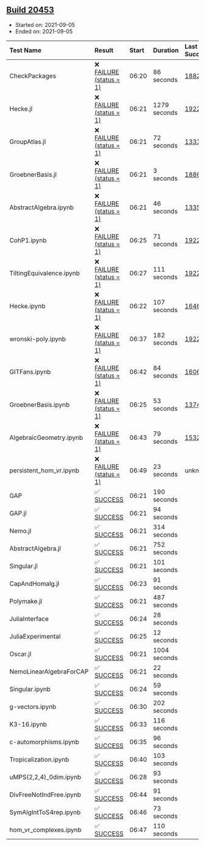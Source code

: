 ## [Build 20453](https://oscarci.mathematik.uni-kl.de/job/oscar/20453/)

* Started on: 2021-09-05
* Ended on: 2021-09-05

| Test Name    | Result | Start | Duration | Last Success | First Failure |
|:-------------|:-------|:------|:---------|:-------------|:--------------|
| CheckPackages | ❌ [FAILURE (status = 1)](https://oscarci.mathematik.uni-kl.de/job/oscar/20453/artifact/logs/build-20453/CheckPackages.log) | 06:20 | 86 seconds | [18822](https://oscarci.mathematik.uni-kl.de/job/oscar/18822/) | [18823](https://oscarci.mathematik.uni-kl.de/job/oscar/18823/) |
| Hecke.jl | ❌ [FAILURE (status = 1)](https://oscarci.mathematik.uni-kl.de/job/oscar/20453/artifact/logs/build-20453/Hecke.jl.log) | 06:21 | 1279 seconds | [19222](https://oscarci.mathematik.uni-kl.de/job/oscar/19222/) | [20152](https://oscarci.mathematik.uni-kl.de/job/oscar/20152/) |
| GroupAtlas.jl | ❌ [FAILURE (status = 1)](https://oscarci.mathematik.uni-kl.de/job/oscar/20453/artifact/logs/build-20453/GroupAtlas.jl.log) | 06:21 | 72 seconds | [13311](https://oscarci.mathematik.uni-kl.de/job/oscar/13311/) | [13312](https://oscarci.mathematik.uni-kl.de/job/oscar/13312/) |
| GroebnerBasis.jl | ❌ [FAILURE (status = 1)](https://oscarci.mathematik.uni-kl.de/job/oscar/20453/artifact/logs/build-20453/GroebnerBasis.jl.log) | 06:21 | 3 seconds | [18864](https://oscarci.mathematik.uni-kl.de/job/oscar/18864/) | [18865](https://oscarci.mathematik.uni-kl.de/job/oscar/18865/) |
| AbstractAlgebra.ipynb | ❌ [FAILURE (status = 1)](https://oscarci.mathematik.uni-kl.de/job/oscar/20453/artifact/logs/build-20453/AbstractAlgebra.ipynb.log) | 06:21 | 46 seconds | [13355](https://oscarci.mathematik.uni-kl.de/job/oscar/13355/) | [13356](https://oscarci.mathematik.uni-kl.de/job/oscar/13356/) |
| CohP1.ipynb | ❌ [FAILURE (status = 1)](https://oscarci.mathematik.uni-kl.de/job/oscar/20453/artifact/logs/build-20453/CohP1.ipynb.log) | 06:25 | 71 seconds | [19222](https://oscarci.mathematik.uni-kl.de/job/oscar/19222/) | [20152](https://oscarci.mathematik.uni-kl.de/job/oscar/20152/) |
| TiltingEquivalence.ipynb | ❌ [FAILURE (status = 1)](https://oscarci.mathematik.uni-kl.de/job/oscar/20453/artifact/logs/build-20453/TiltingEquivalence.ipynb.log) | 06:27 | 111 seconds | [19222](https://oscarci.mathematik.uni-kl.de/job/oscar/19222/) | [20152](https://oscarci.mathematik.uni-kl.de/job/oscar/20152/) |
| Hecke.ipynb | ❌ [FAILURE (status = 1)](https://oscarci.mathematik.uni-kl.de/job/oscar/20453/artifact/logs/build-20453/Hecke.ipynb.log) | 06:22 | 107 seconds | [16463](https://oscarci.mathematik.uni-kl.de/job/oscar/16463/) | [16464](https://oscarci.mathematik.uni-kl.de/job/oscar/16464/) |
| wronski-poly.ipynb | ❌ [FAILURE (status = 1)](https://oscarci.mathematik.uni-kl.de/job/oscar/20453/artifact/logs/build-20453/wronski-poly.ipynb.log) | 06:37 | 182 seconds | [19222](https://oscarci.mathematik.uni-kl.de/job/oscar/19222/) | [20152](https://oscarci.mathematik.uni-kl.de/job/oscar/20152/) |
| GITFans.ipynb | ❌ [FAILURE (status = 1)](https://oscarci.mathematik.uni-kl.de/job/oscar/20453/artifact/logs/build-20453/GITFans.ipynb.log) | 06:42 | 84 seconds | [16068](https://oscarci.mathematik.uni-kl.de/job/oscar/16068/) | [16069](https://oscarci.mathematik.uni-kl.de/job/oscar/16069/) |
| GroebnerBasis.ipynb | ❌ [FAILURE (status = 1)](https://oscarci.mathematik.uni-kl.de/job/oscar/20453/artifact/logs/build-20453/GroebnerBasis.ipynb.log) | 06:25 | 53 seconds | [13748](https://oscarci.mathematik.uni-kl.de/job/oscar/13748/) | [13749](https://oscarci.mathematik.uni-kl.de/job/oscar/13749/) |
| AlgebraicGeometry.ipynb | ❌ [FAILURE (status = 1)](https://oscarci.mathematik.uni-kl.de/job/oscar/20453/artifact/logs/build-20453/AlgebraicGeometry.ipynb.log) | 06:43 | 79 seconds | [15322](https://oscarci.mathematik.uni-kl.de/job/oscar/15322/) | [15323](https://oscarci.mathematik.uni-kl.de/job/oscar/15323/) |
| persistent_hom_vr.ipynb | ❌ [FAILURE (status = 1)](https://oscarci.mathematik.uni-kl.de/job/oscar/20453/artifact/logs/build-20453/persistent_hom_vr.ipynb.log) | 06:49 | 23 seconds | unknown | unknown |
| GAP | ✅ [SUCCESS](https://oscarci.mathematik.uni-kl.de/job/oscar/20453/artifact/logs/build-20453/GAP.log) | 06:21 | 190 seconds |  |  |
| GAP.jl | ✅ [SUCCESS](https://oscarci.mathematik.uni-kl.de/job/oscar/20453/artifact/logs/build-20453/GAP.jl.log) | 06:21 | 94 seconds |  |  |
| Nemo.jl | ✅ [SUCCESS](https://oscarci.mathematik.uni-kl.de/job/oscar/20453/artifact/logs/build-20453/Nemo.jl.log) | 06:21 | 314 seconds |  |  |
| AbstractAlgebra.jl | ✅ [SUCCESS](https://oscarci.mathematik.uni-kl.de/job/oscar/20453/artifact/logs/build-20453/AbstractAlgebra.jl.log) | 06:21 | 752 seconds |  |  |
| Singular.jl | ✅ [SUCCESS](https://oscarci.mathematik.uni-kl.de/job/oscar/20453/artifact/logs/build-20453/Singular.jl.log) | 06:21 | 101 seconds |  |  |
| CapAndHomalg.jl | ✅ [SUCCESS](https://oscarci.mathematik.uni-kl.de/job/oscar/20453/artifact/logs/build-20453/CapAndHomalg.jl.log) | 06:23 | 91 seconds |  |  |
| Polymake.jl | ✅ [SUCCESS](https://oscarci.mathematik.uni-kl.de/job/oscar/20453/artifact/logs/build-20453/Polymake.jl.log) | 06:21 | 487 seconds |  |  |
| JuliaInterface | ✅ [SUCCESS](https://oscarci.mathematik.uni-kl.de/job/oscar/20453/artifact/logs/build-20453/JuliaInterface.log) | 06:24 | 28 seconds |  |  |
| JuliaExperimental | ✅ [SUCCESS](https://oscarci.mathematik.uni-kl.de/job/oscar/20453/artifact/logs/build-20453/JuliaExperimental.log) | 06:25 | 12 seconds |  |  |
| Oscar.jl | ✅ [SUCCESS](https://oscarci.mathematik.uni-kl.de/job/oscar/20453/artifact/logs/build-20453/Oscar.jl.log) | 06:21 | 1004 seconds |  |  |
| NemoLinearAlgebraForCAP | ✅ [SUCCESS](https://oscarci.mathematik.uni-kl.de/job/oscar/20453/artifact/logs/build-20453/NemoLinearAlgebraForCAP.log) | 06:21 | 22 seconds |  |  |
| Singular.ipynb | ✅ [SUCCESS](https://oscarci.mathematik.uni-kl.de/job/oscar/20453/artifact/logs/build-20453/Singular.ipynb.log) | 06:24 | 59 seconds |  |  |
| g-vectors.ipynb | ✅ [SUCCESS](https://oscarci.mathematik.uni-kl.de/job/oscar/20453/artifact/logs/build-20453/g-vectors.ipynb.log) | 06:30 | 202 seconds |  |  |
| K3-16.ipynb | ✅ [SUCCESS](https://oscarci.mathematik.uni-kl.de/job/oscar/20453/artifact/logs/build-20453/K3-16.ipynb.log) | 06:33 | 116 seconds |  |  |
| c-automorphisms.ipynb | ✅ [SUCCESS](https://oscarci.mathematik.uni-kl.de/job/oscar/20453/artifact/logs/build-20453/c-automorphisms.ipynb.log) | 06:35 | 96 seconds |  |  |
| Tropicalization.ipynb | ✅ [SUCCESS](https://oscarci.mathematik.uni-kl.de/job/oscar/20453/artifact/logs/build-20453/Tropicalization.ipynb.log) | 06:40 | 103 seconds |  |  |
| uMPS(2,2,4)_0dim.ipynb | ✅ [SUCCESS](https://oscarci.mathematik.uni-kl.de/job/oscar/20453/artifact/logs/build-20453/uMPS-2-2-4-_0dim.ipynb.log) | 06:28 | 93 seconds |  |  |
| DivFreeNotIndFree.ipynb | ✅ [SUCCESS](https://oscarci.mathematik.uni-kl.de/job/oscar/20453/artifact/logs/build-20453/DivFreeNotIndFree.ipynb.log) | 06:44 | 91 seconds |  |  |
| SymAlgIntToS4rep.ipynb | ✅ [SUCCESS](https://oscarci.mathematik.uni-kl.de/job/oscar/20453/artifact/logs/build-20453/SymAlgIntToS4rep.ipynb.log) | 06:46 | 73 seconds |  |  |
| hom_vr_complexes.ipynb | ✅ [SUCCESS](https://oscarci.mathematik.uni-kl.de/job/oscar/20453/artifact/logs/build-20453/hom_vr_complexes.ipynb.log) | 06:47 | 110 seconds |  |  |
